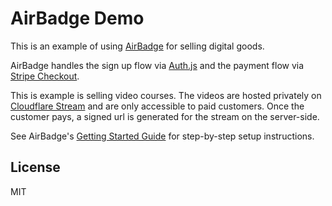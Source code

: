 # AirBadge Demo

This is an example of using [AirBadge](https://airbadge.dev) for selling digital goods.

AirBadge handles the sign up flow via [Auth.js](https://authjs.dev) and the payment flow via [Stripe Checkout](https://stripe.com/payments/checkout).

This is example is selling video courses. The videos are hosted privately on [Cloudflare Stream](https://developers.cloudflare.com/stream/) and are only accessible to paid customers. Once the customer pays, a signed url is generated for the stream on the server-side.

See AirBadge's [Getting Started Guide](https://docs.airbadge.dev/getting-started) for step-by-step setup instructions.

## License

MIT
